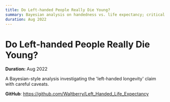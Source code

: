 ```yaml
---
title: Do Left‑handed People Really Die Young?
summary: Bayesian analysis on handedness vs. life expectancy; critical discussion of data selection effects.
duration: Aug 2022
---
```


# Do Left‑handed People Really Die Young?

**Duration:** Aug 2022

A Bayesian-style analysis investigating the 'left-handed longevity' claim with careful caveats.

**GitHub**: <https://github.com/Waltberry/Left_Handed_Life_Expectancy>


